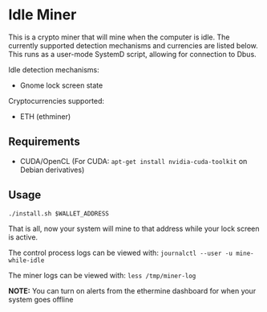 # Idle Miner

This is a crypto miner that will mine when the computer is idle. The currently supported detection mechanisms and currencies are listed below. This runs as a user-mode SystemD script, allowing for connection to Dbus.

Idle detection mechanisms:

- Gnome lock screen state

Cryptocurrencies supported:

- ETH (ethminer)

## Requirements

- CUDA/OpenCL (For CUDA: `apt-get install nvidia-cuda-toolkit` on Debian derivatives)

## Usage

`./install.sh $WALLET_ADDRESS`

That is all, now your system will mine to that address while your lock screen is active.

The control process logs can be viewed with: `journalctl --user -u mine-while-idle`

The miner logs can be viewed with: `less /tmp/miner-log`

**NOTE:** You can turn on alerts from the ethermine dashboard for when your system goes offline
